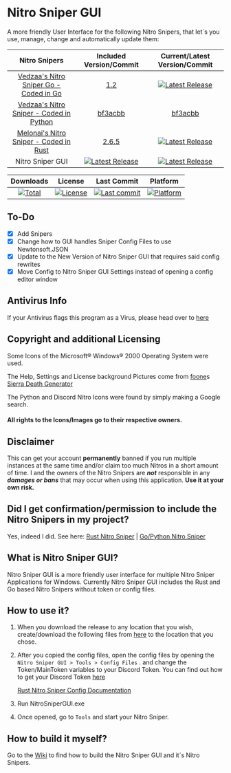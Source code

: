 # Nitro Sniper GUI
A more friendly User Interface for the following Nitro Snipers, that let´s you use, manage, change and automatically update them:

| Nitro Snipers                                                                                    | Included Version/Commit  | Current/Latest Version/Commit
| :----------------------------------------------------------------------------------------------: | :----------------------: | :---------------------:
| [Vedzaa's Nitro Sniper Go - Coded in Go](https://github.com/Vedzaa/NitroSniperGo)                | [1.2](https://github.com/Vedzaa/NitroSniperGo/releases/tag/v1.2) |  [![Latest Release](https://img.shields.io/github/v/release/Vedzaa/NitroSniperGo.svg)](https://github.com/Vedzaa/NitroSniperGo/releases)
| [Vedzaa's Nitro Sniper - Coded in Python](https://github.com/Vedzaa/NitroSniper)                 | [bf3acbb](https://github.com/Vedzaa/NitroSniper/commit/bf3acbb0a5ce456b57b8bc5877c06a6dbd153806) | [bf3acbb](https://github.com/Vedzaa/NitroSniper/commit/bf3acbb0a5ce456b57b8bc5877c06a6dbd153806)
| [Melonai's Nitro Sniper - Coded in Rust](https://github.com/Melonai/rust-nitro-sniper)           | [2.6.5](https://github.com/Melonai/rust-nitro-sniper/releases/tag/2.6.5) | [![Latest Release](https://img.shields.io/github/v/release/Melonai/rust-nitro-sniper.svg)](https://github.com/Melonai/rust-nitro-sniper/releases)
| Nitro Sniper GUI                                                                                 | [![Latest Release](https://img.shields.io/github/v/release/PeterStrick/NitroSniperGUI.svg)](https://github.com/PeterStrick/NitroSniperGUI/releases) | [![Latest Release](https://img.shields.io/github/v/release/PeterStrick/NitroSniperGUI.svg)](https://github.com/PeterStrick/NitroSniperGUI/releases)

| Downloads | License | Last Commit | Platform
| :----------------: | :----------------: | :----------------: | :-------:
| [![Total](https://img.shields.io/github/downloads/PeterStrick/NitroSniperGUI/total)](https://github.com/PeterStrick/NitroSniperGUI/releases/latest) | [![License](https://img.shields.io/github/license/PeterStrick/NitroSniperGUI)](https://github.com/PeterStrick/NitroSniperGUI/blob/master/LICENSE) | [![Last commit](https://img.shields.io/github/last-commit/PeterStrick/NitroSniperGUI)](https://github.com/PeterStrick/NitroSniperGUI) | [![Platform](https://img.shields.io/badge/platform-Windows%20x64-orange)](https://github.com/PeterStrick/NitroSniperGUI)
## To-Do
- [x] Add Snipers 
- [x] Change how to GUI handles Sniper Config Files to use Newtonsoft.JSON
- [x] Update to the New Version of Nitro Sniper GUI that requires said config rewrites
- [x] Move Config to Nitro Sniper GUI Settings instead of opening a config editor window

## Antivirus Info
If your Antivirus flags this program as a Virus, please head over to [here](https://github.com/PeterStrick/NitroSniperGUI/issues/1)

## Copyright and additional Licensing
Some Icons of the Microsoft® Windows® 2000 Operating System were used.

The Help, Settings and License background Pictures come from [foone](https://twitter.com/foone)s [Sierra Death Generator](https://github.com/foone/SierraDeathGenerator)

The Python and Discord Nitro Icons were found by simply making a Google search.
#### All rights to the Icons/Images go to their respective owners.

## Disclaimer
This can get your account **permanently** banned if you run multiple instances at the same time and/or claim too much Nitros in a short amount of time.
I and the owners of the Nitro Snipers are **___not___** responsible in any **___damages or bans___** that may occur when using this application. **Use it at your own risk.**

## Did I get confirmation/permission to include the Nitro Snipers in my project?
Yes, indeed I did. See here:
[Rust Nitro Sniper](https://github.com/Melonai/rust-nitro-sniper/issues/11) | [Go/Python Nitro Sniper](https://github.com/Vedzaa/NitroSniper/issues/17)

## What is Nitro Sniper GUI?
Nitro Sniper GUI is a more friendly user interface for multiple Nitro Sniper Applications for Windows. 
Currently Nitro Sniper GUI includes the Rust and Go based Nitro Snipers without token or config files.

## How to use it?
1. When you download the release to any location that you wish, create/download the following files from [here](https://github.com/PeterStrick/NitroSniperGUI/tree/master/configfiles) to the location that you chose.

2. After you copied the config files, open the config files by opening the `Nitro Sniper GUI > Tools > Config Files` . and change the Token/MainToken variables to your Discord Token. You can find out how to get your Discord Token [here](https://github.com/Tyrrrz/DiscordChatExporter/wiki/Obtaining-Token-and-Channel-IDs#how-to-get-a-user-token)

   [Rust Nitro Sniper Config Documentation](https://github.com/Melonai/rust-nitro-sniper#configuration)

3. Run NitroSniperGUI.exe

4. Once opened, go to ``Tools`` and start your Nitro Sniper.

## How to build it myself?
Go to the [Wiki](https://github.com/PeterStrick/NitroSniperGUI/wiki) to find how to build the Nitro Sniper GUI and it´s Nitro Snipers.
